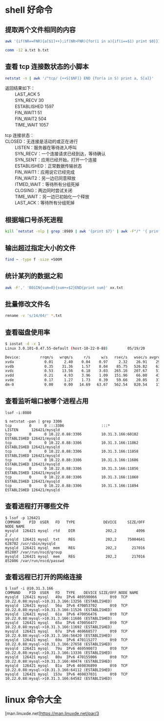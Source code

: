 <!--
 * @Author: your name
 * @Date: 2020-03-04 11:20:20
 * @LastEditTime: 2020-10-16 15:25:48
 * @LastEditors: Please set LastEditors
 * @Description: shell好命令
 -->

# shell 好命令

## 提取两个文件相同的内容

```sh
awk '{if(NR==FNR){a[$1]++};if(NR>FNR){for(i in a){if(i==$1) print $0}}}' a.txt b.txt > tmp.txt

comm -12 a.txt b.txt
```

## 查看 tcp 连接数状态的小脚本

```sh
netstat -n | awk '/^tcp/ {++S[$NF]} END {for(a in S) print a, S[a]}'
```

返回结果如下：  
　　 LAST_ACK 5  
　　 SYN_RECV 30  
　　 ESTABLISHED 1597  
　　 FIN_WAIT1 51  
　　 FIN_WAIT2 504  
　　 TIME_WAIT 1057  

tcp 连接状态：  
     CLOSED：无连接是活动的或正在进行  
　　 LISTEN：服务器在等待进入呼叫  
　　 SYN_RECV：一个连接请求已经到达，等待确认  
　　 SYN_SENT：应用已经开始，打开一个连接  
　　 ESTABLISHED：正常数据传输状态  
　　 FIN_WAIT1：应用说它已经完成  
　　 FIN_WAIT2：另一边已同意释放  
　　 ITMED_WAIT：等待所有分组死掉  
　　 CLOSING：两边同时尝试关闭  
　　 TIME_WAIT：另一边已初始化一个释放  
　　 LAST_ACK：等待所有分组死掉  

## 根据端口号杀死进程

```sh
kill `netstat -nlp | grep :8989 | awk '{print $7}' | awk -F"/" '{ print $1 }'`
```

## 输出超过指定大小的文件

```sh
find ~ -type f -size +500M
```

## 统计某列的数据之和

```sh
awk -F',' 'BEGIN{sum=0}{sum+=$2}END{print sum}' xx.txt
```

## 批量修改文件名

```sh
rename -v 's/14/04/' *.txt
```

## 查看磁盘使用率

```sh
$ iostat -d -x 1
Linux 3.0.101-0.47.55-default (host-10-22-0-88)         05/19/20        _x86_64_

Device:         rrqm/s   wrqm/s     r/s     w/s   rsec/s   wsec/s avgrq-sz avgqu-sz   await  svctm  %util
xvda              0.01     2.40    0.04    0.97     2.32    26.91    29.01     0.01    6.26   0.91   0.09
xvdb              0.35    31.36    1.57    8.04    85.75   526.82    63.76     0.11   11.48   0.42   0.41
xvdc              0.53    13.56    6.18    3.03   265.16   207.67    51.37     0.08    8.39   0.56   0.51
xvdd              0.21     4.93    3.96    1.09   151.96    66.00    43.17     0.03    6.48   0.79   0.40
xvde              0.17     1.27    1.73    0.39    59.66    20.05    37.65     0.01    6.96   1.25   0.26
dm-0              0.00     0.00   14.69   63.67   562.54   820.54    17.65     0.17    2.21   0.19   1.46
```

## 查看监听端口被哪个进程占用

```shell
lsof -i:8080
```

```shell
$ netstat -pan | grep 3306
tcp        0      0 :::3306                 :::*                    LISTEN      126421/mysqld
tcp        0      0 10.22.0.88:3306         10.31.3.166:60102       ESTABLISHED 126421/mysqld
tcp        0      0 10.22.0.88:3306         10.31.3.166:11862       ESTABLISHED 126421/mysqld
tcp        0      0 10.22.0.88:3306         10.31.3.166:11858       ESTABLISHED 126421/mysqld
tcp        0      0 10.22.0.88:3306         10.31.3.166:11686       ESTABLISHED 126421/mysqld
tcp        0      0 10.22.0.88:3306         10.31.3.166:11856       ESTABLISHED 126421/mysqld
tcp        0      0 10.22.0.88:3306         10.31.3.166:11860       ESTABLISHED 126421/mysqld
tcp        0      0 10.22.0.88:3306         10.31.3.166:11894       ESTABLISHED 126421/mysqld
```

## 查看进程打开哪些文件

```shell
$ lsof -p 126421
COMMAND    PID  USER   FD   TYPE             DEVICE     SIZE/OFF      NODE NAME
mysqld  126421 mysql  rtd    DIR              202,2         4096         2 /
mysqld  126421 mysql  txt    REG              202,2     75004641    628702 /usr/sbin/mysqld
mysqld  126421 mysql  mem    REG              202,2       217016    852807 /var/run/nscd/group
mysqld  126421 mysql  mem    REG              202,2       217016    852806 /var/run/nscd/passwd
```

## 查看远程已打开的网络连接

```shell
$ lsof -i @10.31.3.166
COMMAND    PID  USER   FD   TYPE    DEVICE SIZE/OFF NODE NAME
mysqld  126421 mysql   49u  IPv6 469590066      0t0  TCP 10.22.0.88:mysql->10.31.3.166:13256 (ESTABLISHED)
mysqld  126421 mysql   56u  IPv6 470053702      0t0  TCP 10.22.0.88:mysql->10.31.3.166:11526 (ESTABLISHED)
mysqld  126421 mysql   61u  IPv6 470056476      0t0  TCP 10.22.0.88:mysql->10.31.3.166:11686 (ESTABLISHED)
mysqld  126421 mysql   65u  IPv6 470056477      0t0  TCP 10.22.0.88:mysql->10.31.3.166:11692 (ESTABLISHED)
mysqld  126421 mysql   67u  IPv6 469668577      0t0  TCP 10.22.0.88:mysql->10.31.3.166:56420 (ESTABLISHED)
mysqld  126421 mysql   69u  IPv6 470115277      0t0  TCP 10.22.0.88:mysql->10.31.3.166:27658 (ESTABLISHED)
mysqld  126421 mysql   79u  IPv6 469590073      0t0  TCP 10.22.0.88:mysql->10.31.3.166:13336 (ESTABLISHED)
mysqld  126421 mysql   80u  IPv6 470155006      0t0  TCP 10.22.0.88:mysql->10.31.3.166:40474 (ESTABLISHED)
mysqld  126421 mysql   81u  IPv6 469836899      0t0  TCP 10.22.0.88:mysql->10.31.3.166:64112 (ESTABLISHED)
mysqld  126421 mysql  153u  IPv6 469837031      0t0  TCP 10.22.0.88:mysql->10.31.3.166:64582 (ESTABLISHED)
```

# linux 命令大全

[man.linuxde.net]<https://man.linuxde.net/par/3>
